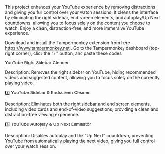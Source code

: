 This project enhances your YouTube experience by removing distractions and giving you full control over your watch sessions. It cleans the interface by eliminating the right sidebar, end screen elements, and autoplay/Up Next countdowns, allowing you to focus solely on the content you choose to watch. Enjoy a clean, distraction-free, and more immersive YouTube experience.

Download and install the Tampermonkey extension from here https://www.tampermonkey.net .
Go to the Tampermonkey dashboard (top-right corner), click the “+” button, and paste these codes

YouTube Right Sidebar Cleaner

Description:
Removes the right sidebar on YouTube, hiding recommended videos and suggested content, allowing you to focus solely on the currently playing video.

2️⃣ YouTube Sidebar & Endscreen Cleaner

Description:
Eliminates both the right sidebar and end screen elements, including video cards and end-of-video suggestions, providing a clean and distraction-free viewing experience.

3️⃣ YouTube Autoplay & Up Next Eliminator

Description:
Disables autoplay and the “Up Next” countdown, preventing YouTube from automatically playing the next video, giving you full control over your watch session.
